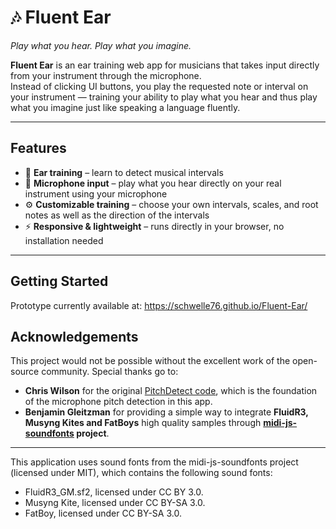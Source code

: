 # 🎶 Fluent Ear  
*Play what you hear. Play what you imagine.*  


**Fluent Ear** is an ear training web app for musicians that takes input directly from your instrument through the microphone.  
Instead of clicking UI buttons, you play the requested note or interval on your instrument — training your ability to play what you hear and thus play what you imagine just like speaking a language fluently.

---

## Features
- 🎯 **Ear training** – learn to detect musical intervals
- 🎤 **Microphone input** – play what you hear directly on your real instrument using your microphone
- ⚙️ **Customizable training** – choose your own intervals, scales, and root notes as well as the direction of the intervals
- ⚡ **Responsive & lightweight** – runs directly in your browser, no installation needed  
---


## Getting Started
Prototype currently available at:
https://schwelle76.github.io/Fluent-Ear/


## Acknowledgements
This project would not be possible without the excellent work of the open-source community. Special thanks go to:

-   **Chris Wilson** for the original [PitchDetect code](https://github.com/cwilso/PitchDetect), which is the foundation of the microphone pitch detection in this app.
-   **Benjamin Gleitzman** for providing a simple way to integrate **FluidR3, Musyng Kites and FatBoys** high quality samples through  **[midi-js-soundfonts](https://github.com/gleitz/midi-js-soundfonts/tree/gh-pages) project**.


---
This application uses sound fonts from the midi-js-soundfonts project (licensed under MIT), which contains the following sound fonts:

-   FluidR3_GM.sf2, licensed under CC BY 3.0.
-   Musyng Kite, licensed under CC BY-SA 3.0.
-   FatBoy, licensed under CC BY-SA 3.0.